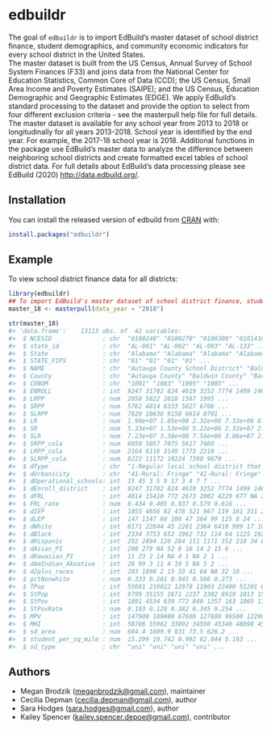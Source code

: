 
<!-- README.md is generated from README.Rmd. Please edit that file -->

# edbuildr

<!-- badges: start -->

<!-- badges: end -->

The goal of `edbuildr` is to import EdBuild’s master dataset of school
district finance, student demographics, and community economic
indicators for every school district in the United States.  
The master dataset is built from the US Census, Annual Survey of School
System Finances (F33) and joins data from the National Center for
Education Statistics, Common Core of Data (CCD); the US Census, Small
Area Income and Poverty Estimates (SAIPE); and the US Census, Education
Demographic and Geographic Estimates (EDGE). We apply EdBuild’s standard
processing to the dataset and provide the option to select from four
different exclusion criteria - see the masterpull help file for full
details. The master dataset is available for any school year from 2013
to 2018 or longitudinally for all years 2013-2018. School year is
identified by the end year. For example, the 2017-18 school year is
2018. Additional functions in the package use EdBuild’s master data to
analyze the difference between neighboring school districts and create
formatted excel tables of school district data. For full details about
EdBuild’s data processing please see EdBuild (2020)
<http://data.edbuild.org/>.

## Installation

You can install the released version of edbuild from
[CRAN](https://CRAN.R-project.org) with:

``` r
install.packages("edbuildr")
```

## Example

To view school district finance data for all districts:

``` r
library(edbuildr)
## To import EdBuild's master dataset of school district finance, student demographic, and community economic data for 2017:
master_18 <- masterpull(data_year = "2018")

str(master_18)
#> 'data.frame':    13113 obs. of  42 variables:
#>  $ NCESID              : chr  "0100240" "0100270" "0100300" "0101410" ...
#>  $ state_id            : chr  "AL-001" "AL-002" "AL-003" "AL-133" ...
#>  $ State               : chr  "Alabama" "Alabama" "Alabama" "Alabama" ...
#>  $ STATE_FIPS          : chr  "01" "01" "01" "01" ...
#>  $ NAME                : chr  "Autauga County School District" "Baldwin County School District" "Barbour County School District" "Eufaula City School District" ...
#>  $ County              : chr  "Autauga County" "Baldwin County" "Barbour County" "Barbour County" ...
#>  $ CONUM               : chr  "1001" "1003" "1005" "1005" ...
#>  $ ENROLL              : int  9247 31782 824 4619 3252 7774 1499 1462 3061 2033 ...
#>  $ LRPP                : num  2058 5822 2818 1587 1995 ...
#>  $ SRPP                : num  5762 4814 6333 5027 6706 ...
#>  $ SLRPP               : num  7820 10636 9150 6614 8701 ...
#>  $ LR                  : num  1.90e+07 1.85e+08 2.32e+06 7.33e+06 6.49e+06 ...
#>  $ SR                  : num  5.33e+07 1.53e+08 5.22e+06 2.32e+07 2.18e+07 ...
#>  $ SLR                 : num  7.23e+07 3.38e+08 7.54e+06 3.06e+07 2.83e+07 ...
#>  $ SRPP_cola           : num  6059 5057 7075 5617 7460 ...
#>  $ LRPP_cola           : num  2164 6116 3149 1773 2219 ...
#>  $ SLRPP_cola          : num  8222 11172 10224 7390 9679 ...
#>  $ dType               : chr  "1-Regular local school district that is NOT a component of a supervisory union" "1-Regular local school district that is NOT a component of a supervisory union" "1-Regular local school district that is NOT a component of a supervisory union" "1-Regular local school district that is NOT a component of a supervisory union" ...
#>  $ dUrbanicity         : chr  "41-Rural: Fringe" "41-Rural: Fringe" "43-Rural: Remote" "41-Rural: Fringe" ...
#>  $ dOperational_schools: int  15 45 3 5 9 17 3 4 7 7 ...
#>  $ dEnroll_district    : int  9247 31782 824 4619 3252 7774 1499 1462 3061 2033 ...
#>  $ dFRL                : int  4014 15410 772 2673 2002 4229 677 NA 2423 1669 ...
#>  $ FRL_rate            : num  0.434 0.485 0.937 0.579 0.616 ...
#>  $ dIEP                : int  1055 4656 82 478 521 967 119 161 311 221 ...
#>  $ dLEP                : int  147 1147 60 108 47 364 99 125 8 24 ...
#>  $ dWhite              : int  6171 22844 45 2281 2364 6418 999 17 1052 97 ...
#>  $ dBlack              : int  2334 3753 652 1962 732 114 64 1225 1921 1832 ...
#>  $ dHispanic           : int  292 2894 120 284 111 1171 352 218 34 85 ...
#>  $ dAsian_PI           : int  208 279 NA 52 8 16 14 2 15 6 ...
#>  $ dHawaiian_PI        : int  11 23 2 14 NA 4 1 NA 2 1 ...
#>  $ dAmIndian_Aknative  : int  28 99 3 11 4 10 5 NA 5 2 ...
#>  $ d2plus_races        : int  203 1890 2 15 33 41 64 NA 32 10 ...
#>  $ pctNonwhite         : num  0.333 0.281 0.945 0.506 0.273 ...
#>  $ TPop                : int  55601 218022 12978 11903 22400 51201 6639 10138 19680 22163 ...
#>  $ StPop               : int  9799 35155 1671 2237 3302 8919 1013 1537 3259 3100 ...
#>  $ StPov               : int  1891 4534 639 772 840 1357 163 1005 1131 1180 ...
#>  $ StPovRate           : num  0.193 0.129 0.382 0.345 0.254 ...
#>  $ MPV                 : int  147900 189800 67600 127600 96500 122000 161500 77500 88300 96900 ...
#>  $ MHI                 : int  58786 55962 33892 34550 45340 48898 45217 32152 39109 33688 ...
#>  $ sd_area             : num  604.4 1609.9 831 73.5 626.2 ...
#>  $ student_per_sq_mile : num  15.299 19.742 0.992 62.844 5.193 ...
#>  $ sd_type             : chr  "uni" "uni" "uni" "uni" ...
```

## Authors

  - Megan Brodzik (<meganbrodzik@gmail.com>), maintainer
  - Cecilia Depman (<cecilia.depman@gmail.com>), author
  - Sara Hodges (<sara.hodges@gmail.com>), author
  - Kailey Spencer (<kailey.spencer.depoe@gmail.com>), contributor
